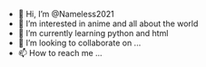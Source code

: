 - 👋 Hi, I’m @Nameless2021
- 👀 I’m interested in anime and all about the world
- 🌱 I’m currently learning python and html
- 💞️ I’m looking to collaborate on ...
- 📫 How to reach me ...

<!---
Nameless2021/Nameless2021 is a ✨ special ✨ repository because its `README.md` (this file) appears on your GitHub profile.
You can click the Preview link to take a look at your changes.
--->
